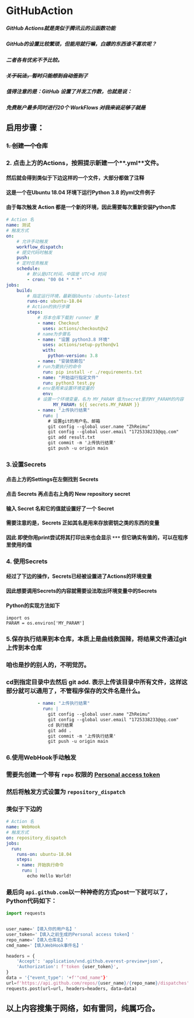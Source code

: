 # GitHubAction
##### GitHub Actions就是类似于腾讯云的**云函数**功能
##### GitHub的设置比较繁琐，但能用就行嘛，白嫖的东西谁不喜欢呢？
##### 二者各有优劣不予比较。
##### ~~关于玩法，暂时只能想到自动签到了~~
##### 值得注意的是：GitHub 设置了并发工作数，也就是说：
##### 免费账户最多同时进行20个 WorkFlows ~~对我来说足够了就是~~

## 启用步骤：
### ~~1. 创建一个仓库~~
### 2. 点击上方的**Actions**，按照提示新建一个**.yml**文件。
#### 然后就会得到类似于下边这样的一个文件，大部分都做了注释
#### 这是一个在Ubuntu 18.04 环境下运行Python 3.8 的yml文件例子
#### 由于每次触发 Action 都是一个新的环境，因此需要每次重新安装Python库
``` yml
# Action 名
name: 测试
# 触发方式
on:
    # 允许手动触发
    workflow_dispatch:
    # 提交代码时触发
    push:
    # 定时任务触发
    schedule:
        # 默认是UTC时间，中国是 UTC+8 时间 
        - cron: "00 04 * * *"
jobs:
    build:
        # 指定运行环境，最新版Ubuntu：ubuntu-latest
        runs-on: ubuntu-18.04
        # Action的执行步骤
        steps:
            # 将本仓库下载到 runner 里
            - name: Checkout
              uses: actions/checkout@v2
            # name为步骤名
            - name: "设置 python3.8 环境"
              uses: actions/setup-python@v1
              with:
                python-version: 3.8
            - name: "安装依赖包"
            # run为要执行的命令
              run: pip install -r ./requirements.txt
            - name: "开始运行指定文件"
              run: python3 test.py
            # env是用来设置环境变量的
              env:
            # 设置一个环境变量，名为 MY_PARAM 值为secret里的MY_PARAM的内容
                  MY_PARAM: ${{ secrets.MY_PARAM }}
            - name: "上传执行结果"
              run: |
                # 设置git的用户名、邮箱
                git config --global user.name "ZhReimu"
                git config --global user.email "1725338233@qq.com"
                git add result.txt
                git commit -m '上传执行结果'
                git push -u origin main
```
### 3.设置Secrets
#### 点击上方的**Settings**在左侧找到 Secrets
#### 点击 Secrets 再点击右上角的 New repository secret 
#### 输入 Secret 名和它的值就设置好了一个 Secret
#### 需要注意的是，Secrets 正如其名是用来存放密钥之类的东西的变量
#### 因此 即使你用print尝试将其打印出来也会显示 ```***``` 但它确实有值的，可以在程序里使用的值
### 4. 使用Secrets
#### 经过了下边的操作，Secrets已经被设置进了Actions的环境变量
#### 因此想要调用Secrets的内容就需要设法取出环境变量中的Secrets
#### Python的实现方法如下
``` Python3
import os
PARAM = os.environ['MY_PARAM']
```
### 5.保存执行结果到本仓库，本质上是曲线救国辣，将结果文件通过git上传到本仓库
### 咱也是抄的别人的，不明觉厉。
### cd到指定目录中去然后 git add. 表示上传该目录中所有文件，这样这部分就可以通用了，不管程序保存的文件名是什么。
```yml
            - name: "上传执行结果"
              run: |
                git config --global user.name "ZhReimu"
                git config --global user.email "1725338233@qq.com"
                cd 执行结果
                git add .
                git commit -m '上传执行结果'
                git push -u origin main
```
### 6.使用WebHook手动触发
### 需要先创建一个带有 ```repo``` 权限的 [Personal access token](https://github.com/settings/tokens)
### 然后将触发方式设置为 ```repository_dispatch```
### 类似于下边的
```yml
# Action 名
name: WebHook
# 触发方式
on: repository_dispatch
jobs:
  run:
    runs-on: ubuntu-18.04
    steps:
    - name: 开始执行命令
      run: |
        echo Hello World!
```

### 最后向 ```api.github.com```以一种神奇的方式post一下就可以了，Python代码如下：
```python
import requests


user_name='【填入你的用户名】'
user_token='【填入之前生成的Personal access token】'
repo_name='【填入仓库名】'
cmd_name='【填入WebHook事件名】'

headers = {
    'Accept': 'application/vnd.github.everest-preview+json',
    'Authorization': f'token {user_token}',
}
data = '{"event_type": '+f'"cmd_name"}'
url=f'https://api.github.com/repos/{user_name}/{repo_name}/dispatches'
requests.post(url=url, headers=headers, data=data)
```
## 以上内容搜集于网络，如有雷同，纯属巧合。